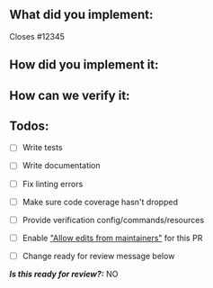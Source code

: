 <!--
1. Please check out and follow our Contributing Guidelines: https://github.com/serverless/serverless/blob/master/CONTRIBUTING.md
2. Do not remove any section of the template. If something is not applicable leave it empty but leave it in the PR
3. Please follow the template, otherwise we'll have to ask you to update it and it will take longer until your PR is merged
-->

## What did you implement:

Closes #12345

<!--
Briefly describe the feature if no issue exists for this PR
-->

## How did you implement it:

<!--
If this is a nontrivial change please briefly describe your implementation so its easy for us to understand and review your code.
-->

## How can we verify it:

<!--
Add any applicable config, commands, screenshots or other resources
to make it easy for us to verify this works. The easier you make it for us
to review a PR, the faster we can review and merge it.

Examples:
* serverless.yml - Fully functioning to easily deploy changes
* Screenshots - Showing the difference between your output and the master
* AWS CLI commands - To list AWS resources and show that the correct config is in place
* Other - Anything else that comes to mind to help us evaluate
-->


## Todos:

- [ ] Write tests
- [ ] Write documentation
- [ ] Fix linting errors
- [ ] Make sure code coverage hasn't dropped
- [ ] Provide verification config/commands/resources
- [ ] Enable ["Allow edits from maintainers"](https://help.github.com/articles/allowing-changes-to-a-pull-request-branch-created-from-a-fork/) for this PR
- [ ] Change ready for review message below


***Is this ready for review?:*** NO

